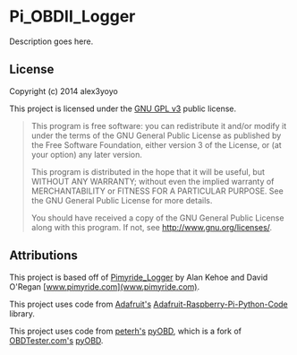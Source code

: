 # Pi_OBDII_Logger #

Description goes here.

## License ##
Copyright (c) 2014 alex3yoyo

This project is licensed under the [GNU GPL v3](http://www.gnu.org/licenses/gpl-3.0.txt) public license.

> This program is free software: you can redistribute it and/or modify
> it under the terms of the GNU General Public License as published by
> the Free Software Foundation, either version 3 of the License, or
> (at your option) any later version.
>
> This program is distributed in the hope that it will be useful,
> but WITHOUT ANY WARRANTY; without even the implied warranty of
> MERCHANTABILITY or FITNESS FOR A PARTICULAR PURPOSE.  See the
> GNU General Public License for more details.
>
> You should have received a copy of the GNU General Public License
> along with this program.  If not, see <http://www.gnu.org/licenses/>.

## Attributions ##
This project is based off of [Pimyride_Logger](https://github.com/Pimyride-Systems/pimyride_logger) by Alan Kehoe and David O'Regan [www.pimyride.com](www.pimyride.com).

This project uses code from [Adafruit's](https://github.com/adafruit) [Adafruit-Raspberry-Pi-Python-Code](https://github.com/adafruit/Adafruit-Raspberry-Pi-Python-Code) library.

This project uses code from [peterh's](https://github.com/peterh) [pyOBD](https://github.com/peterh/pyobd), which is a fork of [OBDTester.com's](www.obdtester.com) [pyOBD](http://www.obdtester.com/pyobd).
